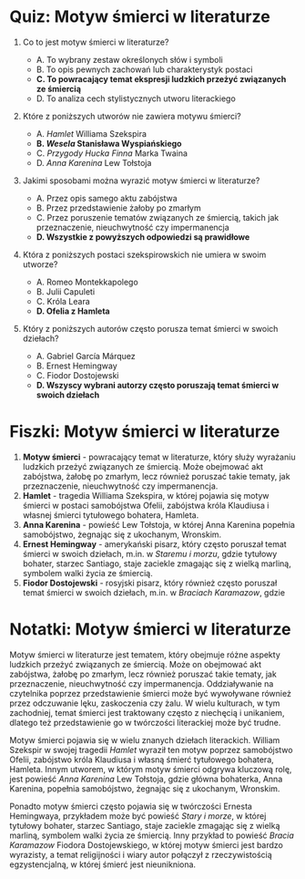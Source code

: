  # Quiz: Motyw śmierci w literaturze

1. Co to jest motyw śmierci w literaturze?
   - A. To wybrany zestaw określonych słów i symboli
   - B. To opis pewnych zachowań lub charakterystyk postaci
   - **C. To powracający temat ekspresji ludzkich przeżyć związanych ze śmiercią**
   - D. To analiza cech stylistycznych utworu literackiego

2. Które z poniższych utworów nie zawiera motywu śmierci?
   - A. *Hamlet* Williama Szekspira
   - **B. *Wesela* Stanisława Wyspiańskiego**
   - C. *Przygody Hucka Finna* Marka Twaina
   - D. *Anna Karenina* Lew Tołstoja

3. Jakimi sposobami można wyrazić motyw śmierci w literaturze?
   - A. Przez opis samego aktu zabójstwa
   - B. Przez przedstawienie żałoby po zmarłym
   - C. Przez poruszenie tematów związanych ze śmiercią, takich jak przeznaczenie, nieuchwytność czy impermanencja
   - **D. Wszystkie z powyższych odpowiedzi są prawidłowe**

4. Która z poniższych postaci szekspirowskich nie umiera w swoim utworze?
   - A. Romeo Montekkapolego
   - B. Julii Capuleti
   - C. Króla Leara
   - **D. Ofelia z Hamleta**

5. Który z poniższych autorów często porusza temat śmierci w swoich dziełach?
   - A. Gabriel García Márquez
   - B. Ernest Hemingway
   - C. Fiodor Dostojewski
   - **D. Wszyscy wybrani autorzy często poruszają temat śmierci w swoich dziełach**

# Fiszki: Motyw śmierci w literaturze

1. **Motyw śmierci** - powracający temat w literaturze, który służy wyrażaniu ludzkich przeżyć związanych ze śmiercią. Może obejmować akt zabójstwa, żałobę po zmarłym, lecz również poruszać takie tematy, jak przeznaczenie, nieuchwytność czy impermanencja.
2. **Hamlet** - tragedia Williama Szekspira, w której pojawia się motyw śmierci w postaci samobójstwa Ofelii, zabójstwa króla Klaudiusa i własnej śmierci tytułowego bohatera, Hamleta.
3. **Anna Karenina** - powieść Lew Tołstoja, w której Anna Karenina popełnia samobójstwo, żegnając się z ukochanym, Wronskim.
4. **Ernest Hemingway** - amerykański pisarz, który często poruszał temat śmierci w swoich dziełach, m.in. w *Staremu i morzu*, gdzie tytułowy bohater, starzec Santiago, staje zaciekle zmagając się z wielką marliną, symbolem walki życia ze śmiercią.
5. **Fiodor Dostojewski** - rosyjski pisarz, który również często poruszał temat śmierci w swoich dziełach, m.in. w *Braciach Karamazow*, gdzie

# Notatki: Motyw śmierci w literaturze

Motyw śmierci w literaturze jest tematem, który obejmuje różne aspekty ludzkich przeżyć związanych ze śmiercią. Może on obejmować akt zabójstwa, żałobę po zmarłym, lecz również poruszać takie tematy, jak przeznaczenie, nieuchwytność czy impermanencja. Oddziaływanie na czytelnika poprzez przedstawienie śmierci może być wywoływane również przez odczuwanie lęku, zaskoczenia czy żalu. W wielu kulturach, w tym zachodniej, temat śmierci jest traktowany często z niechęcią i unikaniem, dlatego też przedstawienie go w twórczości literackiej może być trudne.

Motyw śmierci pojawia się w wielu znanych dziełach literackich. William Szekspir w swojej tragedii *Hamlet* wyraził ten motyw poprzez samobójstwo Ofelii, zabójstwo króla Klaudiusa i własną śmierć tytułowego bohatera, Hamleta. Innym utworem, w którym motyw śmierci odgrywa kluczową rolę, jest powieść *Anna Karenina* Lew Tołstoja, gdzie główna bohaterka, Anna Karenina, popełnia samobójstwo, żegnając się z ukochanym, Wronskim.

Ponadto motyw śmierci często pojawia się w twórczości Ernesta Hemingwaya, przykładem może być powieść *Stary i morze*, w której tytułowy bohater, starzec Santiago, staje zaciekle zmagając się z wielką marliną, symbolem walki życia ze śmiercią. Inny przykład to powieść *Bracia Karamazow* Fiodora Dostojewskiego, w której motyw śmierci jest bardzo wyrazisty, a temat religijności i wiary autor połączył z rzeczywistością egzystencjalną, w której śmierć jest nieunikniona.
